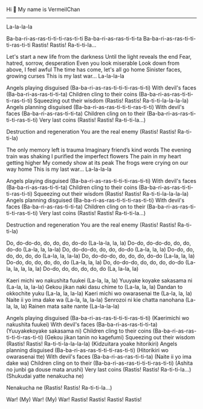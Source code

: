 Hi 👋 My name is VermeilChan

---

La-la-la-la

Ba-ba-ri-as-ras-ti-ti-ti-ras-ti-ti
Ba-ba-ri-as-ras-ti-ti-ta
Ba-ba-ri-as-ras-ti-ti-ti-ras-ti-ti
Rastis! Rastis! Ra-ti-ti-la...

Let's start a new life from the darkness
Until the light reveals the end
Fear, hatred, sorrow, desperation
Even you look miserable
Look down from above, I feel awful
The time has come, let's all go home
Sinister faces, growing curses
This is my last war... La-la-la-la

Angels playing disguised (Ba-ba-ri-as-ras-ti-ti-ti-ras-ti-ti)
With devil's faces (Ba-ba-ri-as-ras-ti-ti-ta)
Children cling to their coins (Ba-ba-ri-as-ras-ti-ti-ti-ras-ti-ti)
Squeezing out their wisdom (Rastis! Rastis! Ra-ti-ti-la-la-la-la)
Angels planning disguised (Ba-ba-ri-as-ras-ti-ti-ti-ras-ti-ti)
With devil's faces (Ba-ba-ri-as-ras-ti-ti-ta)
Children cling on to their (Ba-ba-ri-as-ras-ti-ti-ti-ras-ti-ti)
Very last coins (Rastis! Rastis! Ra-ti-ti-la...)

Destruction and regеneration
You are the rеal enemy (Rastis! Rastis! Ra-ti-ti-la)

The only memory left is trauma
Imaginary friend’s kind words
The evening train was shaking
I purified the imperfect flowers
The pain in my heart getting higher
My comedy show at its peak
The frogs were crying on our way home
This is my last war... La-la-la-la

Angels playing disguised (Ba-ba-ri-as-ras-ti-ti-ti-ras-ti-ti)
With devil's faces (Ba-ba-ri-as-ras-ti-ti-ta)
Children cling to their coins (Ba-ba-ri-as-ras-ti-ti-ti-ras-ti-ti)
Squeezing out their wisdom (Rastis! Rastis! Ra-ti-ti-la-la-la-la)
Angels planning disguised (Ba-ba-ri-as-ras-ti-ti-ti-ras-ti-ti)
With devil's faces (Ba-ba-ri-as-ras-ti-ti-ta)
Children cling on to their (Ba-ba-ri-as-ras-ti-ti-ti-ras-ti-ti)
Very last coins (Rastis! Rastis! Ra-ti-ti-la...)

Destruction and regeneration
You are the real enemy (Rastis! Rastis! Ra-ti-ti-la)

Do, do-do-do, do, do, do, do-do (La-la-la, la, la)
Do-do, do-do-do, do, do, do-do (La-la, la, la-la)
Do, do-do-do, do, do, do-do (La-la, la, la)
Do-do, do, do, do, do, do (La-la, la, la-la)
Do, do-do-do, do, do, do, do-do (La-la, la, la)
Do-do, do, do, do, do, do (La-la, la, la)
Do, do-do-do, do, do, do, do-do (La-la, la, la, la, la)
Do-do, do, do, do, do, do (La, la-la, la)

Kaeri michi wo nakushita fuukei (La-la, la, la)
Yuuyake koyake sakasama ni (La-la, la, la-la)
Gekou jikan naki dasu chime to (La-la, la, la)
Dandan to okkochite yuku (La-la, la, la-la)
Kaeri michi wo owarasenai tte (La-la, la, la)
Naite ii yo ima dake wa (La-la, la, la-la)
Senrozoi ni kie chatta nanohana (La-la, la, la)
Rainen mata saite nante (La-la-la-la)

Angels playing disguised (Ba-ba-ri-as-ras-ti-ti-ti-ras-ti-ti)
(Kaerimichi wo nakushita fuukei)
With devil's faces (Ba-ba-ri-as-ras-ti-ti-ta)
(Yuuyakekoyake sakasama ni)
Children cling to their coins (Ba-ba-ri-as-ras-ti-ti-ti-ras-ti-ti)
(Gekou jikan tanin no kagefumi)
Squeezing out their wisdom (Rastis! Rastis! Ra-ti-ti-la-la-la-la)
(Kidzuitara yoake hitorikiri)
Angels planning disguised (Ba-ba-ri-as-ras-ti-ti-ti-ras-ti-ti)
(Hitorikiri wo owarasenai tte)
With devil's faces (Ba-ba-ri-as-ras-ti-ti-ta)
(Naite ii yo ima dake wa)
Children cling on to their (Ba-ba-ri-as-ras-ti-ti-ti-ras-ti-ti)
(Ashita no junbi ga douse mata arushi)
Very last coins (Rastis! Rastis! Ra-ti-ti-la...)
(Shukudai yatte nenakucha ne)

Nenakucha ne (Rastis! Rastis! Ra-ti-ti-la...)

War!
(My) War!
(My) War!
Rastis! Rastis! Rastis! Rastis!
